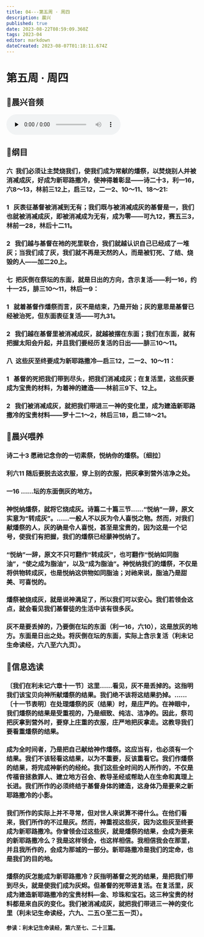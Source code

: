 ```yaml
---
title: 04---第五周 · 周四
description: 晨兴
published: true
date: 2023-08-22T08:59:09.360Z
tags: 2023-04
editor: markdown
dateCreated: 2023-08-07T01:18:11.674Z
---
```


# 第五周 · 周四
## 🎵晨兴音频
<audio id="audio" controls="" preload="none">
      <source id="mp3" src="/2023-04/week5/week5day4.mp3">
</audio>

## 📖纲目

### 六  我们必须让主焚烧我们，使我们成为常献的燔祭，以焚烧别人并被消减成灰，好成为新耶路撒冷，使神得着彰显——诗二十3，利一16，六8～13，林前三12上，启三12，二一2、10～11、18～21:

### 1   灰表征基督被消减到无有；我们既与被消减成灰的基督是一，我们也就被消减成灰，即被消减成为无有，成为零——可九12，赛五三3，林前一28，林后十二11。

### 2   我们越与基督在衪的死里联合，我们就越认识自己已经成了一堆灰；当我们成了灰，我们就不再是天然的人，而是被钉死、了结、烧毁的人——加二20上。

### 七  把灰倒在祭坛的东面，就是日出的方向，含示复活——利一16，约十一25，腓三10～11，林后一9：

### 1   就着基督作燔祭而言，灰不是结束，乃是开始；灰的意思是基督已经被治死，但东面表征复活——可九31。

### 2   我们越在基督里被消减成灰，就越被摆在东面；我们在东面，就有把握太阳会升起，并且我们要经历复活的日出——腓三10～11。

### 八  这些灰至终要成为新耶路撒冷—启三12，二一2、10～11：

### 1   基督的死把我们带到尽头，把我们消减成灰；在复活里，这些灰要成为宝贵的材料，为着神的建造——林前三9下、12上。

### 2   我们被消减成灰，就把我们带进三一神的变化里，成为建造新耶路撒冷的宝贵材料——罗十二1～2，林后三18，启二18～21。

## 📖晨兴喂养

### **诗二十3	   愿祂记念你的一切素祭，悦纳你的燔祭。〔细拉〕**

### **利六11    随后要脱去这衣服，穿上别的衣服，把灰拿到营外洁净之处。**

### **一16    ……坛的东面倒灰的地方。**

### 神悦纳燔祭，就将它烧成灰。诗篇二十篇三节……“悦纳”一辞，原文实意为“转成灰”。……一般人不以灰为令人喜悦之物。然而，对我们献燔祭的人，灰的确是令人喜悦，甚至是宝贵的，因为这是一个记号，使我们有把握，我们的燔祭已经蒙神悦纳了。

### “悦纳”一辞，原文不只可翻作“转成灰”，也可翻作“悦纳如同脂油”，“使之成为脂油”，以及“成为脂油”。神悦纳我们的燔祭，不仅是将供物转成灰，也是悦纳这供物如同脂油；对祂来说，脂油乃是甜美、可喜悦的。

### 燔祭被烧成灰，就是说神满足了，所以我们可以安心。我们若领会这点，就会看见我们基督徒的生活中该有很多灰。

### 灰不是要丢掉的，乃要倒在坛的东面（利一16，六10），这是放灰的地方。东面是日出之处。将灰倒在坛的东面，实际上含示复活（利未记生命读经，六八至六九页）。

## 📖信息选读

### 〔我们在利未记六章十一节〕这里……看见，灰不是丢掉的。这指明我们该宝贝向神所献燔祭的结果。我们绝不该将这结果扔掉。……〔十一节表明〕在处理燔祭的灰（结果）时，是庄严的。在神眼中，我们燔祭的结果是受重视的，乃是细致、纯洁、洁净的。因此，祭司把灰拿到营外时，要穿上庄重的衣服，庄严地把灰拿走。这教导我们要看重燔祭的结果。

### 成为全时间者，乃是把自己献给神作燔祭。这应当有，也必须有一个结果。我们不该轻看这结果，以为不重要，反该重看它。我们作燔祭的结果，将完成神新约的经纶。我们这些全时间的人所作的，不仅是传福音拯救罪人、建立地方召会、教导圣经或帮助人在生命和真理上长进。我们所作的必须终结于基督身体的建造，这身体乃是要来之新耶路撒冷的小影。

### 我们所作的实际上并不寻常，但对世人来说算不得什么。在他们看来，我们所作的不过是灰。然而，神重视这些灰，因为这些灰至终要成为新耶路撒冷。你曾领会过这些灰，就是燔祭的结果，会成为要来的新耶路撒冷么？我是这样领会，也这样相信。我相信我会在那里，并且我所作的，会成为那城的一部分。新耶路撒冷是我们的定命，也是我们的目的地。

### 燔祭的灰怎能成为新耶路撒冷？灰指明基督之死的结果，是把我们带到尽头，就是使我们成为灰烬。但基督的死带进复活。在复活里，灰成为建造新耶路撒冷的宝贵材料—金、珍珠和宝石。这三种宝贵的材料都是来自灰的变化。我们被消减成灰，就把我们带进三一神的变化里（利未记生命读经，六九、二五○至二五一页）。

**参读：利未记生命读经，第六至七、二十三篇。**
<!-- Google tag (gtag.js) -->
<script async src="https://www.googletagmanager.com/gtag/js?id=G-1P8709Z16T"></script>
<script>
  window.dataLayer = window.dataLayer || [];
  function gtag(){dataLayer.push(arguments);}
  gtag('js', new Date());

  gtag('config', 'G-1P8709Z16T');
</script>
